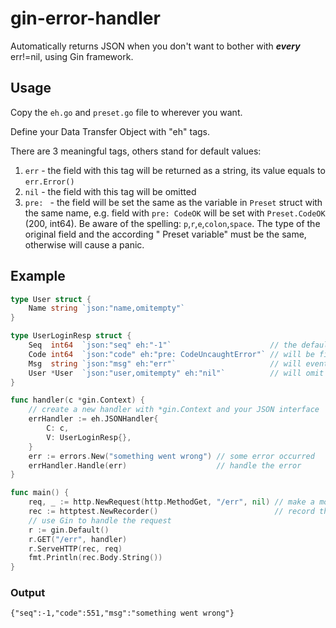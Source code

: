 # gin-error-handler

Automatically returns JSON when you don't want to bother with ***every*** err!=nil, using Gin framework.

## Usage

Copy the `eh.go` and `preset.go` file to wherever you want.

Define your Data Transfer Object with "eh" tags.

There are 3 meaningful tags, others stand for default values:

1. `err` - the field with this tag will be returned as a string, its value equals to `err.Error()`
2. `nil` - the field with this tag will be omitted
3. `pre: ` - the field will be set the same as the variable in `Preset` struct with the same name, e.g. field
   with `pre: CodeOK` will be set with `Preset.CodeOK` (200,
   int64). Be aware of the spelling: `p`,`r`,`e`,`colon`,`space`. The type of the original field and the according "
   Preset variable" must be
   the same, otherwise will cause a panic.

## Example

```go
type User struct {
	Name string `json:"name,omitempty"`
}

type UserLoginResp struct {
	Seq  int64  `json:"seq" eh:"-1"`                      // the default seq is -1 when an uncaught error happened
	Code int64  `json:"code" eh:"pre: CodeUncaughtError"` // will be filled with Preset.CodeUncaughtError (551)
	Msg  string `json:"msg" eh:"err"`                     // will eventually be err.Error()
	User *User  `json:"user,omitempty" eh:"nil"`          // will omit this field
}

func handler(c *gin.Context) {
	// create a new handler with *gin.Context and your JSON interface
	errHandler := eh.JSONHandler{
		C: c,
		V: UserLoginResp{},
	}
	err := errors.New("something went wrong") // some error occurred
	errHandler.Handle(err)                    // handle the error
}

func main() {
	req, _ := http.NewRequest(http.MethodGet, "/err", nil) // make a mock request
	rec := httptest.NewRecorder()                          // record the mock request
	// use Gin to handle the request
	r := gin.Default()
	r.GET("/err", handler)
	r.ServeHTTP(rec, req)
	fmt.Println(rec.Body.String())
}
```

### Output

```text
{"seq":-1,"code":551,"msg":"something went wrong"}
```
